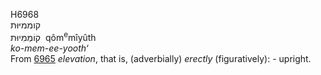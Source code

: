 <body>
  <p>H6968<br>  קוממיּוּת  <br> קוֹמְמִיוּת  ‎  qôm<sup>e</sup>mı̂yûth  <br><i>ko-mem-ee-yooth‘ </i><br>From <a href="h6965.htm">6965</a>  <i>elevation</i>, that is, (adverbially) <i>erectly</i> (figuratively): - upright.<br></p>
 </body>